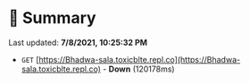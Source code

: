 # 📖 Summary
Last updated: **7/8/2021, 10:25:32 PM**

- `GET` [https://Bhadwa-sala.toxicblte.repl.co](https://Bhadwa-sala.toxicblte.repl.co) - **Down** (120178ms)
